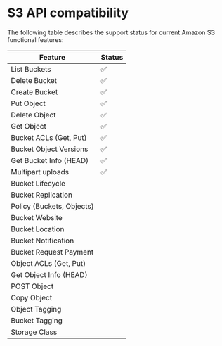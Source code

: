 # S3 API compatibility

The following table describes the support status for current Amazon S3
functional features:

| Feature                   | Status |
| ------------------------- | ------ |
| List Buckets              | ✅     |
| Delete Bucket             | ✅     |
| Create Bucket             | ✅     |
| Put Object                | ✅     |
| Delete Object             | ✅     |
| Get Object                | ✅     |
| Bucket ACLs (Get, Put)    | ✅     |
| Bucket Object Versions    | ✅     |
| Get Bucket Info (HEAD)    | ✅     |
| Multipart uploads         | ✅     |
| Bucket Lifecycle          |        |
| Bucket Replication        |        |
| Policy (Buckets, Objects) |        |
| Bucket Website            |        |
| Bucket Location           |        |
| Bucket Notification       |        |
| Bucket Request Payment    |        |
| Object ACLs (Get, Put)    |        |
| Get Object Info (HEAD)    |        |
| POST Object               |        |
| Copy Object               |        |
| Object Tagging            |        |
| Bucket Tagging            |        |
| Storage Class             |        |
